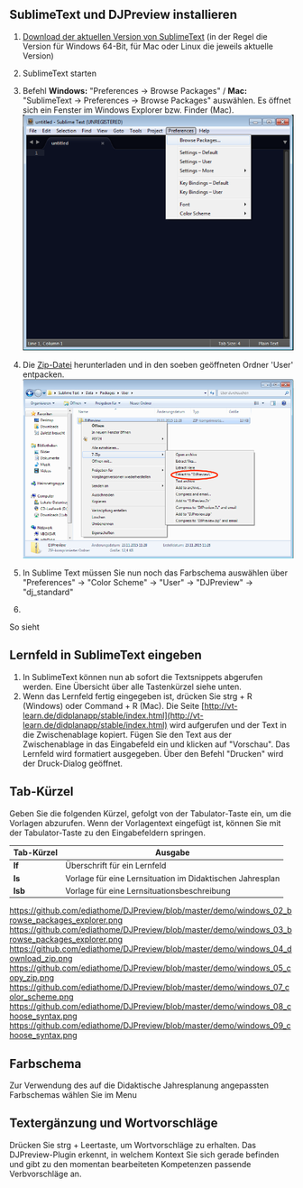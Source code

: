## SublimeText und DJPreview installieren

1. [Download der aktuellen Version von SublimeText](http://www.sublimetext.com/3) (in der Regel die Version für Windows 64-Bit, für Mac oder Linux die jeweils aktuelle Version)
2. SublimeText starten
3. Befehl **Windows:** "Preferences -> Browse Packages" / **Mac:** "SublimeText -> Preferences -> Browse Packages" auswählen. Es öffnet sich ein Fenster im Windows Explorer bzw. Finder (Mac). ![Befehl "Browse Packages"](https://github.com/ediathome/DJPreview/blob/master/demo/windows_01_browse_packages.png)
4. Die [Zip-Datei](http://vt-learn.de/didplanapp/tmsnippets/DJSnippets_Sublime.zip) herunterladen und in den soeben geöffneten Ordner 'User' entpacken. ![Entpacken der Datei mit 7Zip](https://github.com/ediathome/DJPreview/blob/master/demo/windows_06_extract_zip.png)

5. In Sublime Text müssen Sie nun noch das Farbschema auswählen über "Preferences" -> "Color Scheme" -> "User" -> "DJPreview" -> "dj_standard"
6. 
So sieht 

## Lernfeld in SublimeText eingeben
1. In SublimeText können nun ab sofort die Textsnippets abgerufen werden. Eine Übersicht über alle Tastenkürzel siehe unten.
2. Wenn das Lernfeld fertig eingegeben ist, drücken Sie strg + R (Windows) oder Command + R (Mac). Die Seite [http://vt-learn.de/didplanapp/stable/index.html](http://vt-learn.de/didplanapp/stable/index.html) wird aufgerufen und der Text in die Zwischenablage kopiert. Fügen Sie den Text aus der Zwischenablage in das Eingabefeld ein und klicken auf "Vorschau". Das Lernfeld wird formatiert ausgegeben. Über den Befehl "Drucken" wird der Druck-Dialog geöffnet.

## Tab-Kürzel
Geben Sie die folgenden Kürzel, gefolgt von der Tabulator-Taste ein, um die Vorlagen abzurufen. Wenn der Vorlagentext eingefügt ist, können Sie mit der Tabulator-Taste zu den Eingabefeldern springen.

|Tab-Kürzel | Ausgabe |
|-----------|---------|
|__lf__     |Überschrift für ein Lernfeld |
|__ls__     |Vorlage für eine Lernsituation im Didaktischen Jahresplan |
|__lsb__    |Vorlage für eine Lernsituationsbeschreibung |

https://github.com/ediathome/DJPreview/blob/master/demo/windows_02_browse_packages_explorer.png
https://github.com/ediathome/DJPreview/blob/master/demo/windows_03_browse_packages_explorer.png
https://github.com/ediathome/DJPreview/blob/master/demo/windows_04_download_zip.png
https://github.com/ediathome/DJPreview/blob/master/demo/windows_05_copy_zip.png
https://github.com/ediathome/DJPreview/blob/master/demo/windows_07_color_scheme.png
https://github.com/ediathome/DJPreview/blob/master/demo/windows_08_choose_syntax.png
https://github.com/ediathome/DJPreview/blob/master/demo/windows_09_choose_syntax.png


## Farbschema
Zur Verwendung des auf die Didaktische Jahresplanung angepassten Farbschemas wählen Sie im Menu

## Textergänzung und Wortvorschläge
Drücken Sie strg + Leertaste, um Wortvorschläge zu erhalten. Das DJPreview-Plugin erkennt, in welchem Kontext Sie sich gerade befinden und gibt zu den momentan bearbeiteten Kompetenzen passende Verbvorschläge an.